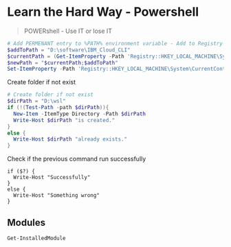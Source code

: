 # Learn the Hard Way - Powershell

>
> POWERshell - Use IT or lose IT
>


```powershell
# Add PERMENANT entry to %PATH% environment variable - Add to Registry
$addToPath = "D:\software\IBM_Cloud_CLI"
$currentPath = (Get-ItemProperty -Path 'Registry::HKEY_LOCAL_MACHINE\System\CurrentControlSet\Control\Session Manager\Environment' -Name PATH).path
$newPath = "$currentPath;$addToPath"
Set-ItemProperty -Path 'Registry::HKEY_LOCAL_MACHINE\System\CurrentControlSet\Control\Session Manager\Environment' -Name PATH -Value $newPath
```

Create folder if not exist

```powershell
# Create folder if not exist
$dirPath = "D:\wsl"
if (!(Test-Path -path $dirPath)){
  New-Item -ItemType Directory -Path $dirPath
  Write-Host $dirPath "is created."	
}
else {
  Write-Host $dirPath "already exists."
}
```

Check if the previous command run successfully

```power
if ($?) {
  Write-Host "Successfully"
}
else {
  Write-Host "Something wrong"
}
```

## Modules
```powershell
Get-InstalledModule
```

